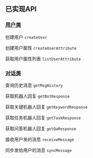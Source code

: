 ## 已实现API

### [用户类](#用户类)

创建用户 `createUser`

创建用户属性 `createUserAttribute`

获取用户属性列表 `listUserAttribute`

### [对话类](#对话类)

查询历史消息 `getMsgHistory`

获取机器人回复 `getBotResponse`

获取关键机器人回复 `getKeywordResponse`

获取任务机器人回复 `getTaskResponse`

获取问答机器人回复 `getQaResponse`

接收用户发的消息 `receiveMessage`

同步发给用户的消息 `syncMessage`

